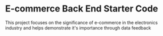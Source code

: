 # E-commerce Back End Starter Code

This project focuses on the significance of e-commerce in the electronics industry and helps demonstrate it's importance through data feedback
